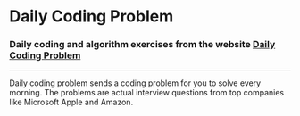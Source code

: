 # Daily Coding Problem

### Daily coding and algorithm exercises from the website [Daily Coding Problem](https://www.dailycodingproblem.com/)
---
Daily coding problem sends a coding problem for you to solve every morning. The problems are actual interview questions from top companies like Microsoft Apple and Amazon.

